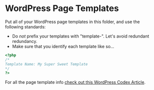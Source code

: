 # WordPress Page Templates

Put all of your WordPress page templates in this folder, and use the following standards:

* Do _not_ prefix your templates with "template-". Let's avoid redundant redundancy.
* Make sure that you identify each template like so...

```php
<?php
/*
Template Name: My Super Sweet Template
*/
?>
```

For all the page template info [check out this WordPress Codex Article](https://codex.wordpress.org/Page_Templates).